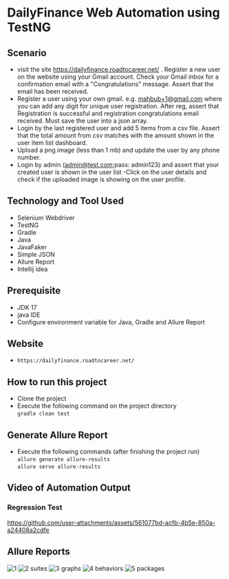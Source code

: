 # DailyFinance Web Automation using TestNG

## Scenario
- visit the site https://dailyfinance.roadtocareer.net/ . Register a new user on the website using your Gmail account. Check your Gmail inbox for a confirmation email with a "Congratulations" message. Assert that the email has been received.
- Register a user using your own gmail. e.g. mahbub+1@gmail.com where you can add any digit for unique user registration. After reg, assert that Registration is successful and registration congratulations email received. Must save the user into a json array.
- Login by the last registered user and add 5 items from a csv file. Assert that the total amount from csv matches with the amount shown in the user item list dashboard.
- Upload a png image (less than 1 mb) and update the user by any phone number.
- Login by admin (admin@test.com;pass: admin123) and assert that your created user is shown in the user list
-Click on the user details and check if the uploaded image is showing on the user profile.

## Technology and Tool Used
- Selenium Webdriver
- TestNG
- Gradle
- Java
- JavaFaker
- Simple JSON
- Allure Report
- Intellij idea

## Prerequisite
- JDK 17
- java IDE
- Configure environment variable for Java, Gradle and Allure Report

## Website
- `https://dailyfinance.roadtocareer.net/`

## How to run this project
- Clone the project
- Execute the following command on the project directory  
`gradle clean test`

## Generate Allure Report
- Execute the following commands (after finishing the project run)  
`allure generate allure-results`  
`allure serve allure-results`

## Video of Automation Output
### Regression Test
https://github.com/user-attachments/assets/561077bd-acfb-4b5e-850a-a24408a2cdfe

## Allure Reports
![1](https://github.com/user-attachments/assets/19bdfd01-8cbb-4558-a40a-e654b329e190)
![2 suites](https://github.com/user-attachments/assets/97c5c115-b155-4c2b-a4dd-03db9c94c6a2)
![3 graphs](https://github.com/user-attachments/assets/69f687f0-efda-4566-8008-20841d125905)
![4 behaviors](https://github.com/user-attachments/assets/f3d47f85-67c6-460e-ae6d-936bee598368)
![5 packages](https://github.com/user-attachments/assets/726af873-9a25-49cb-af6d-883f13df5008)
